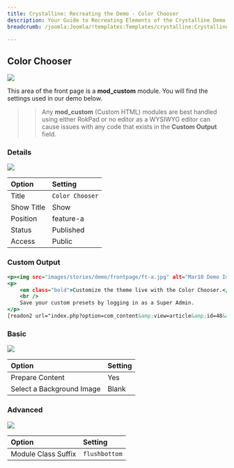 ```yaml
---
title: Crystalline: Recreating the Demo - Color Chooser
description: Your Guide to Recreating Elements of the Crystalline Demo for Joomla
breadcrumb: /joomla:Joomla/!templates:Templates/crystalline:Crystalline

---
```


Color Chooser
-----

![][demo]

This area of the front page is a **mod_custom** module. You will find the settings used in our demo below.

>> Any **mod_custom** (Custom HTML) modules are best handled using either RokPad or no editor as a WYSIWYG editor can cause issues with any code that exists in the **Custom Output** field.

### Details

![][demo2]

| Option     | Setting             |
| :--------- | :------------------ |
| Title      | `Color Chooser`     |
| Show Title | Show                |
| Position   | feature-a           |
| Status     | Published           |
| Access     | Public              |

### Custom Output

~~~ .html
<p><img src="images/stories/demo/frontpage/ft-a.jpg" alt="Mar10 Demo Image" class="demo-fp-img" /></p>
<p>
    <em class="bold">Customize the theme live with the Color Chooser.</em>
    <br />
    Save your custom presets by logging in as a Super Admin.
</p>
[readon2 url="index.php?option=com_content&amp;view=article&amp;id=48&amp;Itemid=155"]Read More[/readon2]
~~~

### Basic

![][demo3]

| Option                    | Setting |
| :------------------------ | :------ |
| Prepare Content           | Yes     |
| Select a Background Image | Blank   |

### Advanced

![][demo4]

| Option              | Setting       |
| :------------------ | :------       |
| Module Class Suffix | `flushbottom` |

[demo]: assets/demo_1.jpeg
[demo2]: assets/demo_1a.jpeg
[demo3]: assets/demo_1b.jpeg
[demo4]: assets/demo_1c.jpeg
